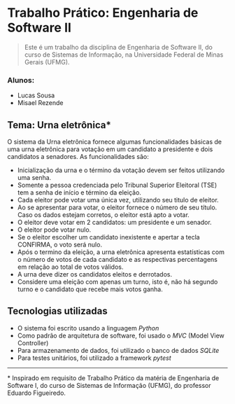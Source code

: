 # Trabalho Prático: Engenharia de Software II

> Este é um trabalho da disciplina de Engenharia de Software II, do curso de Sistemas de Informação, na Universidade Federal de Minas Gerais (UFMG).

### Alunos:
- Lucas Sousa
- Misael Rezende

## Tema: Urna eletrônica*
O sistema da Urna eletrônica fornece algumas funcionalidades básicas de uma urna eletrônica para votação em um candidato a presidente e dois candidatos a senadores. As funcionalidades são:

- Inicialização da urna e o término da votação devem ser feitos utilizando uma senha.
- Somente a pessoa credenciada pelo Tribunal Superior Eleitoral (TSE) tem a senha de início e término da eleição.
- Cada eleitor pode votar uma única vez, utilizando seu titulo de eleitor.
- Ao se apresentar para votar, o eleitor fornece o número de seu título. Caso os dados estejam corretos, o eleitor está apto a votar.
- O eleitor deve votar em 2 candidatos: um presidente e um senador.
- O eleitor pode votar nulo.
- Se o eleitor escolher um candidato inexistente e apertar a tecla CONFIRMA, o voto será nulo.
- Após o termino da eleição, a urna eletrônica apresenta estatísticas com o número de votos de cada candidato e as respectivas percentagens em relação ao total de votos válidos.
- A urna deve dizer os candidatos eleitos e derrotados.
- Considere uma eleição com apenas um turno, isto é, não há segundo turno e o candidato que recebe mais votos ganha.

## Tecnologias utilizadas
- O sistema foi escrito usando a linguagem _Python_
- Como padrão de arquitetura de software, foi usado o _MVC_ (Model View Controller)
- Para armazenamento de dados, foi utilizado o banco de dados _SQLite_
- Para testes unitários, foi utilizado a framework _pytest_

-------
\* Inspirado em requisito de Trabalho Prático da matéria de Engenharia de Software I, do curso de Sistemas de Informação (UFMG), do professor Eduardo Figueiredo.